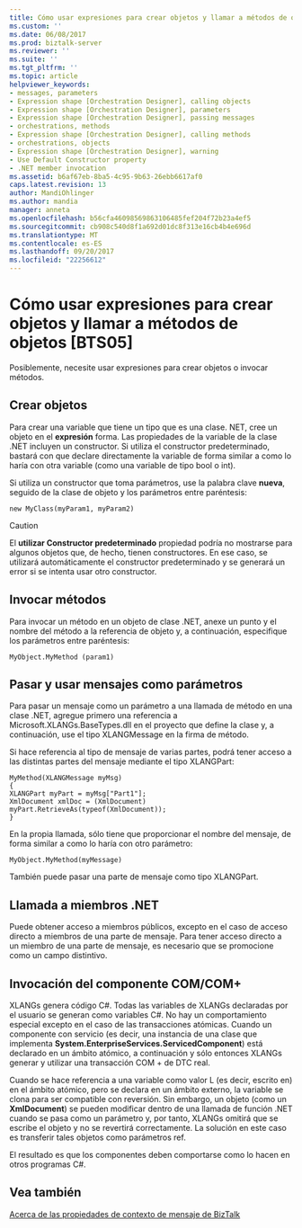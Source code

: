 ```yaml
---
title: Cómo usar expresiones para crear objetos y llamar a métodos de objeto | Documentos de Microsoft
ms.custom: ''
ms.date: 06/08/2017
ms.prod: biztalk-server
ms.reviewer: ''
ms.suite: ''
ms.tgt_pltfrm: ''
ms.topic: article
helpviewer_keywords:
- messages, parameters
- Expression shape [Orchestration Designer], calling objects
- Expression shape [Orchestration Designer], parameters
- Expression shape [Orchestration Designer], passing messages
- orchestrations, methods
- Expression shape [Orchestration Designer], calling methods
- orchestrations, objects
- Expression shape [Orchestration Designer], warning
- Use Default Constructor property
- .NET member invocation
ms.assetid: b6af67eb-8ba5-4c95-9b63-26ebb6617af0
caps.latest.revision: 13
author: MandiOhlinger
ms.author: mandia
manager: anneta
ms.openlocfilehash: b56cfa46098569863106485fef204f72b23a4ef5
ms.sourcegitcommit: cb908c540d8f1a692d01dc8f313e16cb4b4e696d
ms.translationtype: MT
ms.contentlocale: es-ES
ms.lasthandoff: 09/20/2017
ms.locfileid: "22256612"
---
```

# <a name="how-to-use-expressions-to-create-objects-and-call-object-methods"></a>Cómo usar expresiones para crear objetos y llamar a métodos de objetos [BTS05]
Posiblemente, necesite usar expresiones para crear objetos o invocar métodos.  
  
## <a name="creating-objects"></a>Crear objetos  
 Para crear una variable que tiene un tipo que es una clase. NET, cree un objeto en el **expresión** forma. Las propiedades de la variable de la clase .NET incluyen un constructor. Si utiliza el constructor predeterminado, bastará con que declare directamente la variable de forma similar a como lo haría con otra variable (como una variable de tipo bool o int).  
  
 Si utiliza un constructor que toma parámetros, use la palabra clave **nueva**, seguido de la clase de objeto y los parámetros entre paréntesis:  
  
```  
new MyClass(myParam1, myParam2)  
```  
  
> [!CAUTION]
>  El **utilizar Constructor predeterminado** propiedad podría no mostrarse para algunos objetos que, de hecho, tienen constructores. En ese caso, se utilizará automáticamente el constructor predeterminado y se generará un error si se intenta usar otro constructor.  
  
## <a name="invoking-methods"></a>Invocar métodos  
 Para invocar un método en un objeto de clase .NET, anexe un punto y el nombre del método a la referencia de objeto y, a continuación, especifique los parámetros entre paréntesis:  
  
```  
MyObject.MyMethod (param1)  
```  
  
## <a name="passing-and-using-messages-as-parameters"></a>Pasar y usar mensajes como parámetros  
 Para pasar un mensaje como un parámetro a una llamada de método en una clase .NET, agregue primero una referencia a Microsoft.XLANGs.BaseTypes.dll en el proyecto que define la clase y, a continuación, use el tipo XLANGMessage en la firma de método.  
  
 Si hace referencia al tipo de mensaje de varias partes, podrá tener acceso a las distintas partes del mensaje mediante el tipo XLANGPart:  
  
```  
MyMethod(XLANGMessage myMsg)  
{  
XLANGPart myPart = myMsg["Part1"];  
XmlDocument xmlDoc = (XmlDocument) myPart.RetrieveAs(typeof(XmlDocument));  
}  
```  
  
 En la propia llamada, sólo tiene que proporcionar el nombre del mensaje, de forma similar a como lo haría con otro parámetro:  
  
```  
MyObject.MyMethod(myMessage)  
```  
  
 También puede pasar una parte de mensaje como tipo XLANGPart.  
  
## <a name="net-member-invocation"></a>Llamada a miembros .NET  
 Puede obtener acceso a miembros públicos, excepto en el caso de acceso directo a miembros de una parte de mensaje. Para tener acceso directo a un miembro de una parte de mensaje, es necesario que se promocione como un campo distintivo.  
  
## <a name="comcom-component-invocation"></a>Invocación del componente COM/COM+  
 XLANGs genera código C#. Todas las variables de XLANGs declaradas por el usuario se generan como variables C#. No hay un comportamiento especial excepto en el caso de las transacciones atómicas. Cuando un componente con servicio (es decir, una instancia de una clase que implementa **System.EnterpriseServices.ServicedComponent**) está declarado en un ámbito atómico, a continuación y sólo entonces XLANGs generar y utilizar una transacción COM + de DTC real.  
  
 Cuando se hace referencia a una variable como valor L (es decir, escrito en) en el ámbito atómico, pero se declara en un ámbito externo, la variable se clona para ser compatible con reversión. Sin embargo, un objeto (como un **XmlDocument**) se pueden modificar dentro de una llamada de función .NET cuando se pasa como un parámetro y, por tanto, XLANGs omitirá que se escribe el objeto y no se revertirá correctamente. La solución en este caso es transferir tales objetos como parámetros ref.  
  
 El resultado es que los componentes deben comportarse como lo hacen en otros programas C#.  
  
## <a name="see-also"></a>Vea también  
 [Acerca de las propiedades de contexto de mensaje de BizTalk](../core/about-biztalk-message-context-properties.md)
